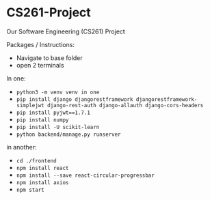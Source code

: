 # CS261-Project

Our Software Engineering (CS261) Project

Packages / Instructions:

- Navigate to base folder
- open 2 terminals

In one:
- `python3 -m venv venv in one`
- `pip install django djangorestframework djangorestframework-simplejwt django-rest-auth django-allauth django-cors-headers`
- `pip install pyjwt==1.7.1`
- `pip install numpy`
- `pip install -U scikit-learn`
- `python backend/manage.py runserver`

in another:
- `cd ./frontend`
- `npm install react`
- `npm install --save react-circular-progressbar`
- `npm install axios`
- `npm start`
